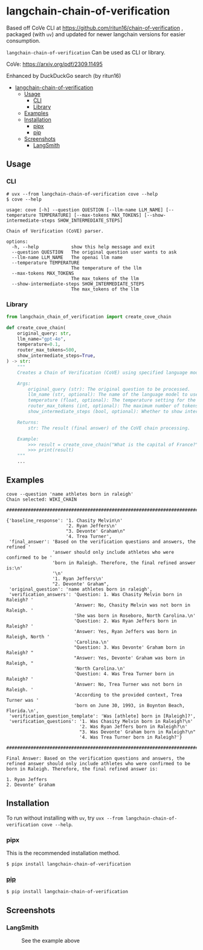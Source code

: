 # langchain-chain-of-verification 

Based off CoVe CLI at https://github.com/ritun16/chain-of-verification , packaged (with `uv`) and updated for newer langchain versions for easier consumption.

`langchain-chain-of-verification` Can be used as CLI or library.

CoVe: https://arxiv.org/pdf/2309.11495

Enhanced by DuckDuckGo search (by ritun16)

- [langchain-chain-of-verification](#langchain-chain-of-verification)
  - [Usage](#usage)
    - [CLI](#cli)
    - [Library](#library)
  - [Examples](#examples)
  - [Installation](#installation)
    - [pipx](#pipx)
    - [pip](#pip)
  - [Screenshots](#screenshots)
    - [LangSmith](#langsmith)

## Usage


### CLI

```plain
# uvx --from langchain-chain-of-verification cove --help
$ cove --help

usage: cove [-h] --question QUESTION [--llm-name LLM_NAME] [--temperature TEMPERATURE] [--max-tokens MAX_TOKENS] [--show-intermediate-steps SHOW_INTERMEDIATE_STEPS]

Chain of Verification (CoVE) parser.

options:
  -h, --help            show this help message and exit
  --question QUESTION   The original question user wants to ask
  --llm-name LLM_NAME   The openai llm name
  --temperature TEMPERATURE
                        The temperature of the llm
  --max-tokens MAX_TOKENS
                        The max_tokens of the llm
  --show-intermediate-steps SHOW_INTERMEDIATE_STEPS
                        The max_tokens of the llm
```

### Library

```python
from langchain_chain_of_verification import create_cove_chain

def create_cove_chain(
    original_query: str,
    llm_name="gpt-4o",
    temperature=0.1,
    router_max_tokens=500,
    show_intermediate_steps=True,
) -> str:
    """
    Creates a Chain of Verification (CoVE) using specified language models.

    Args:
        original_query (str): The original question to be processed.
        llm_name (str, optional): The name of the language model to use. Defaults to "gpt-4o".
        temperature (float, optional): The temperature setting for the language model. Defaults to 0.1.
        router_max_tokens (int, optional): The maximum number of tokens for the language model. Defaults to 500.
        show_intermediate_steps (bool, optional): Whether to show intermediate steps. Defaults to True.

    Returns:
        str: The result (final answer) of the CoVE chain processing.

    Example:
        >>> result = create_cove_chain("What is the capital of France?")
        >>> print(result)
    """
    ...
```

## Examples

```plain
cove --question 'name athletes born in raleigh'
Chain selected: WIKI_CHAIN

################################################################################

{'baseline_response': '1. Chasity Melvin\n'
                      '2. Ryan Jeffers\n'
                      "3. Devonte' Graham\n"
                      '4. Trea Turner',
 'final_answer': 'Based on the verification questions and answers, the refined '
                 'answer should only include athletes who were confirmed to be '
                 'born in Raleigh. Therefore, the final refined answer is:\n'
                 '\n'
                 '1. Ryan Jeffers\n'
                 "2. Devonte' Graham",
 'original_question': 'name athletes born in raleigh',
 'verification_answers': 'Question: 1. Was Chasity Melvin born in Raleigh? '
                         'Answer: No, Chasity Melvin was not born in Raleigh. '
                         'She was born in Roseboro, North Carolina.\n'
                         'Question: 2. Was Ryan Jeffers born in Raleigh? '
                         'Answer: Yes, Ryan Jeffers was born in Raleigh, North '
                         'Carolina.\n'
                         "Question: 3. Was Devonte' Graham born in Raleigh? "
                         "Answer: Yes, Devonte' Graham was born in Raleigh, "
                         'North Carolina.\n'
                         'Question: 4. Was Trea Turner born in Raleigh? '
                         'Answer: No, Trea Turner was not born in Raleigh. '
                         'According to the provided context, Trea Turner was '
                         'born on June 30, 1993, in Boynton Beach, Florida.\n',
 'verification_question_template': 'Was [athlete] born in [Raleigh]?',
 'verification_questions': '1. Was Chasity Melvin born in Raleigh?\n'
                           '2. Was Ryan Jeffers born in Raleigh?\n'
                           "3. Was Devonte' Graham born in Raleigh?\n"
                           '4. Was Trea Turner born in Raleigh?'}

################################################################################

Final Answer: Based on the verification questions and answers, the refined answer should only include athletes who were confirmed to be born in Raleigh. Therefore, the final refined answer is:

1. Ryan Jeffers
2. Devonte' Graham
```

## Installation

To run without installing with `uv`, try `uvx --from langchain-chain-of-verification cove --help`.

### pipx

This is the recommended installation method.

```
$ pipx install langchain-chain-of-verification
```

### [pip](https://pypi.org/project/langchain-chain-of-verification/)

```
$ pip install langchain-chain-of-verification
```

## Screenshots

### LangSmith

<figure>
    <img src="https://github.com/user-attachments/assets/39326eb4-b5bc-4fbb-b035-2e330b06cbf0" alt="">
    <figcaption>See the example above</figcaption>
</figure>